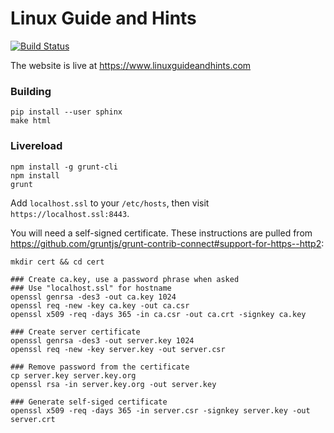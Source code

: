 # Linux Guide and Hints

[![Build Status](https://travis-ci.org/remyabel/linux-guide-and-hints.svg?branch=master)](https://travis-ci.org/remyabel/linux-guide-and-hints)

The website is live at https://www.linuxguideandhints.com

### Building

    pip install --user sphinx
	make html

### Livereload

    npm install -g grunt-cli
    npm install
    grunt

Add `localhost.ssl` to your `/etc/hosts`, then visit `https://localhost.ssl:8443`. 

You will need a self-signed certificate. These instructions are pulled from https://github.com/gruntjs/grunt-contrib-connect#support-for-https--http2:

    mkdir cert && cd cert

    ### Create ca.key, use a password phrase when asked
    ### Use "localhost.ssl" for hostname
    openssl genrsa -des3 -out ca.key 1024
    openssl req -new -key ca.key -out ca.csr
    openssl x509 -req -days 365 -in ca.csr -out ca.crt -signkey ca.key

    ### Create server certificate
    openssl genrsa -des3 -out server.key 1024
    openssl req -new -key server.key -out server.csr

    ### Remove password from the certificate
    cp server.key server.key.org
    openssl rsa -in server.key.org -out server.key

    ### Generate self-siged certificate
    openssl x509 -req -days 365 -in server.csr -signkey server.key -out server.crt
